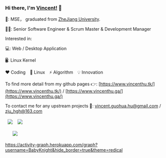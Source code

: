 ### Hi there, I'm [Vincent!](https://babyknight.github.io/) 👋

🏫: MSE， graduated from [ZheJiang University](https://www.zju.edu.cn/).

👨‍💻: Senior Software Engineer & Scrum Master & Development Manager 

Interested in:

💻: Web / Desktop Application

🖥️: Linux Kernel

❤️ Coding　💙 Linux　⚡️ Algorithm　💡 Innovation

To find more detail from my github pages 👉: [https://www.vincenthu.tk/](https://www.vincenthu.tk/) / [https://www.vincenthu.ga/](https://www.vincenthu.ga/)

To contact me for any upstream projects 📧: vincent.guohua.hu@gmail.com / zju_hgh@163.com





<!--
**BabyKnight/BabyKnight** is a ✨ _special_ ✨ repository because its `README.md` (this file) appears on your GitHub profile.

Here are some ideas to get you started:

- 🔭 I’m currently working on ...
- 🌱 I’m currently learning ...
- 👯 I’m looking to collaborate on ...
- 🤔 I’m looking for help with ...
- 💬 Ask me about ...
- 📫 How to reach me: ...
- 😄 Pronouns: ...
- ⚡ Fun fact: ...
-->
<table>
    <tr style="border:hidden">
        <td width=50%>
            <center><img src="https://github-readme-stats.vercel.app/api?username=babyknight&show_icons=true&hide_border=true&theme=radical" ></center>
        </td>
        <td width=50%>
            <center><img src="https://github-readme-stats.vercel.app/api/top-langs/?username=babyknight&layout=compact&theme=radical" ></center>
        </td>
    </tr>
</table>

<table>
    <tr style="border:hidden">
        <td width=50%>
            <center><img src="https://github-readme-streak-stats.herokuapp.com/?user=BabyKnight&hide_border=true&theme=radical" ></center>
        </td>
    </tr>
</table>

https://activity-graph.herokuapp.com/graph?username=BabyKnight&hide_border=true&theme=redical
